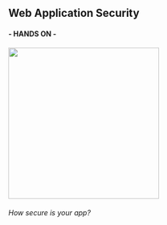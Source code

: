 ## Web Application Security

#### - HANDS ON - 

<img src="https://mir-s3-cdn-cf.behance.net/project_modules/1400/0cb64355463045.59850cbde10f7.jpg" height="300px" />

###### How secure is your app?